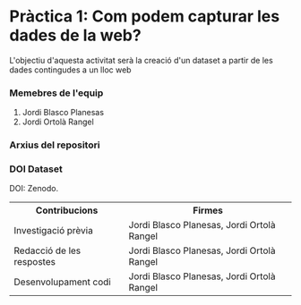 # Pràctica 1: Com podem capturar les dades de la web?

L'objectiu d'aquesta activitat serà la creació d'un dataset a partir de les dades contingudes a un lloc web
 
 
### Memebres de l'equip
1. Jordi Blasco Planesas
2. Jordi Ortolà Rangel


### Arxius del repositori


### DOI Dataset

DOI: 
Zenodo. 

<table>
  <tr>
    <th>Contribucions</th>
    <th>Firmes</th>
  </tr>
  <tr>
    <td>Investigació prèvia</td>
    <td>Jordi Blasco Planesas, Jordi Ortolà Rangel</td>
  </tr>
  <tr>
    <td>Redacció de les respostes</td>
    <td>Jordi Blasco Planesas, Jordi Ortolà Rangel</td>
  </tr>
  <tr>
    <td>Desenvolupament codi</td>
    <td>Jordi Blasco Planesas, Jordi Ortolà Rangel</td>
  </tr>  
</table>

